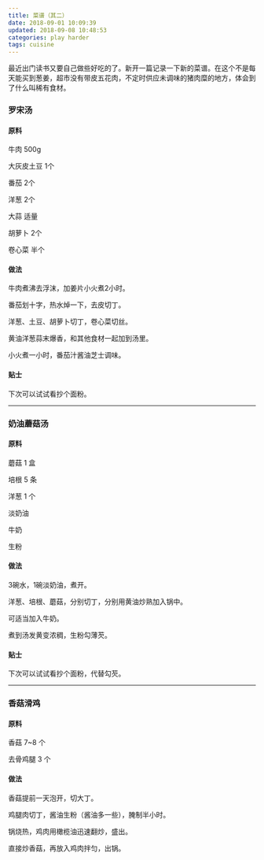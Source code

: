 ```yaml
---
title: 菜谱（其二）
date: 2018-09-01 10:09:39
updated: 2018-09-08 10:48:53
categories: play harder
tags: cuisine
---
```


最近出门读书又要自己做些好吃的了。新开一篇记录一下新的菜谱。在这个不是每天能买到葱姜，超市没有带皮五花肉，不定时供应未调味的猪肉糜的地方，体会到了什么叫稀有食材。

<!--more-->

### 罗宋汤

#### 原料

牛肉 500g

大灰皮土豆 1个

番茄 2个

洋葱 2个

大蒜 适量

胡萝卜 2个

卷心菜 半个

#### 做法

牛肉煮沸去浮沫，加姜片小火煮2小时。

番茄划十字，热水焯一下，去皮切丁。

洋葱、土豆、胡萝卜切丁，卷心菜切丝。

黄油洋葱蒜末爆香，和其他食材一起加到汤里。

小火煮一小时，番茄汁酱油芝士调味。

#### 贴士

下次可以试试看抄个面粉。

---

### 奶油蘑菇汤

#### 原料

蘑菇 1 盒

培根 5 条

洋葱 1 个

淡奶油

牛奶

生粉

#### 做法

3碗水，1碗淡奶油，煮开。

洋葱、培根、蘑菇，分别切丁，分别用黄油炒熟加入锅中。

可适当加入牛奶。

煮到汤发黄变浓稠，生粉勾薄芡。

#### 贴士

下次可以试试看抄个面粉，代替勾芡。

---

### 香菇滑鸡

#### 原料

香菇 7~8 个

去骨鸡腿 3 个

#### 做法

香菇提前一天泡开，切大丁。

鸡腿肉切丁，酱油生粉（酱油多一些），腌制半小时。

锅烧热，鸡肉用橄榄油迅速翻炒，盛出。

直接炒香菇，再放入鸡肉拌匀，出锅。